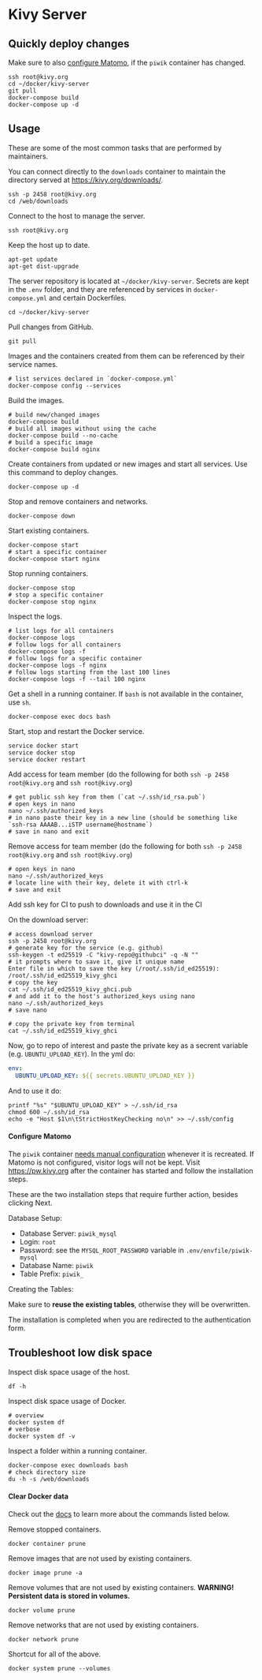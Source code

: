 # Kivy Server

## Quickly deploy changes

Make sure to also [configure Matomo](#configure-matomo),
if the `piwik` container has changed.

```shell
ssh root@kivy.org
cd ~/docker/kivy-server
git pull
docker-compose build
docker-compose up -d
```

## Usage

These are some of the most common tasks that are performed by maintainers.

You can connect directly to the `downloads` container to maintain
the directory served at https://kivy.org/downloads/.

```shell
ssh -p 2458 root@kivy.org
cd /web/downloads
```

Connect to the host to manage the server.

```shell
ssh root@kivy.org
```

Keep the host up to date.

```shell
apt-get update
apt-get dist-upgrade
```

The server repository is located at `~/docker/kivy-server`.
Secrets are kept in the `.env` folder, and they are referenced
by services in `docker-compose.yml` and certain Dockerfiles.

```shell
cd ~/docker/kivy-server
```

Pull changes from GitHub.

```shell
git pull
```

Images and the containers created from them can be referenced
by their service names.

```shell
# list services declared in `docker-compose.yml`
docker-compose config --services
```

Build the images.

```shell
# build new/changed images
docker-compose build
# build all images without using the cache
docker-compose build --no-cache
# build a specific image
docker-compose build nginx
```

Create containers from updated or new images and start all services.
Use this command to deploy changes.

```shell
docker-compose up -d
```

Stop and remove containers and networks.

```shell
docker-compose down
```

Start existing containers.

```shell
docker-compose start
# start a specific container
docker-compose start nginx
```

Stop running containers.

```shell
docker-compose stop
# stop a specific container
docker-compose stop nginx
```

Inspect the logs.

```shell
# list logs for all containers
docker-compose logs
# follow logs for all containers
docker-compose logs -f
# follow logs for a specific container
docker-compose logs -f nginx
# follow logs starting from the last 100 lines
docker-compose logs -f --tail 100 nginx
```

Get a shell in a running container. If `bash` is not available in the container,
use `sh`.

```shell
docker-compose exec docs bash
```

Start, stop and restart the Docker service.

```shell
service docker start
service docker stop
service docker restart
```

Add access for team member (do the following for both `ssh -p 2458 root@kivy.org` and `ssh root@kivy.org`)

```shell
# get public ssh key from them (`cat ~/.ssh/id_rsa.pub`)
# open keys in nano
nano ~/.ssh/authorized_keys
# in nano paste their key in a new line (should be something like `ssh-rsa AAAAB...iSTP username@hostname`)
# save in nano and exit
```

Remove access for team member (do the following for both `ssh -p 2458 root@kivy.org` and `ssh root@kivy.org`)

```shell
# open keys in nano
nano ~/.ssh/authorized_keys
# locate line with their key, delete it with ctrl-k
# save and exit
```

Add ssh key for CI to push to downloads and use it in the CI

On the download server:
```shell
# access download server
ssh -p 2458 root@kivy.org
# generate key for the service (e.g. github)
ssh-keygen -t ed25519 -C "kivy-repo@githubci" -q -N ""
# it prompts where to save it, give it unique name
Enter file in which to save the key (/root/.ssh/id_ed25519): /root/.ssh/id_ed25519_kivy_ghci
# copy the key
cat ~/.ssh/id_ed25519_kivy_ghci.pub
# and add it to the host's authorized_keys using nano
nano ~/.ssh/authorized_keys
# save nano

# copy the private key from terminal
cat ~/.ssh/id_ed25519_kivy_ghci
```
Now, go to repo of interest and paste the private key as a secrent variable (e.g. `UBUNTU_UPLOAD_KEY`).
In the yml do:
```yaml
env:
  UBUNTU_UPLOAD_KEY: ${{ secrets.UBUNTU_UPLOAD_KEY }}
```
And to use it do:
```shell
printf "%s" "$UBUNTU_UPLOAD_KEY" > ~/.ssh/id_rsa
chmod 600 ~/.ssh/id_rsa
echo -e "Host $1\n\tStrictHostKeyChecking no\n" >> ~/.ssh/config
```

#### Configure Matomo

The `piwik` container
[needs manual configuration](https://github.com/matomo-org/matomo/issues/10257)
whenever it is recreated. If Matomo is not configured,
visitor logs will not be kept. Visit https://pw.kivy.org after the container
has started and follow the installation steps.

These are the two installation steps that require further action,
besides clicking Next.

Database Setup:

* Database Server: `piwik_mysql`
* Login: `root`
* Password: see the `MYSQL_ROOT_PASSWORD` variable in `.env/envfile/piwik-mysql`
* Database Name: `piwik`
* Table Prefix: `piwik_`


Creating the Tables:

Make sure to **reuse the existing tables**, otherwise they will be overwritten.

The installation is completed when you are redirected
to the authentication form.

## Troubleshoot low disk space

Inspect disk space usage of the host.

```shell
df -h
```

Inspect disk space usage of Docker.

```shell
# overview
docker system df
# verbose
docker system df -v
```

Inspect a folder within a running container.

```shell
docker-compose exec downloads bash
# check directory size
du -h -s /web/downloads
```

#### Clear Docker data

Check out the [docs](https://docs.docker.com/config/pruning/)
to learn more about the commands listed below.

Remove stopped containers.

```shell
docker container prune
```

Remove images that are not used by existing containers.

```shell
docker image prune -a
```

Remove volumes that are not used by existing containers.
**WARNING! Persistent data is stored in volumes.**

```shell
docker volume prune
```

Remove networks that are not used by existing containers.

```shell
docker network prune
```

Shortcut for all of the above.

```shell
docker system prune --volumes
```

